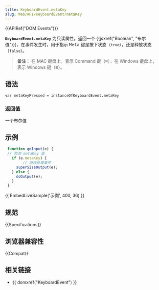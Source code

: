 ```yaml
---
title: KeyboardEvent.metaKey
slug: Web/API/KeyboardEvent/metaKey
---
```


{{APIRef("DOM Events")}}

**`KeyboardEvent.metaKey`** 为只读属性，返回一个 {{jsxref("Boolean", "布尔值")}}，在事件发生时，用于指示 <kbd>Meta</kbd> 键是按下状态（`true`），还是释放状态（`false`）。

> **备注：** 在 MAC 键盘上，表示 Command 键（<kbd>⌘</kbd>），在 Windows 键盘上，表示 Windows 键（<kbd>⊞</kbd>）。

## 语法

```
var metaKeyPressed = instanceOfKeyboardEvent.metaKey
```

### 返回值

一个布尔值

## 示例

```js
 function goInput(e) {
 // 检测 metaKey 值
   if (e.metaKey) {
        // 继续处理事件
     superSizeOutput(e);
   } else {
     doOutput(e);
   }
 }
```

{{ EmbedLiveSample('示例', 400, 36) }}

## 规范

{{Specifications}}

## 浏览器兼容性

{{Compat}}

## 相关链接

- {{ domxref("KeyboardEvent") }}
